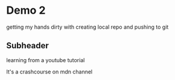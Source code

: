 # Demo 2

getting my hands dirty with creating local repo and pushing to git

## Subheader

learning from a youtube tutorial

It's a crashcourse on mdn channel
